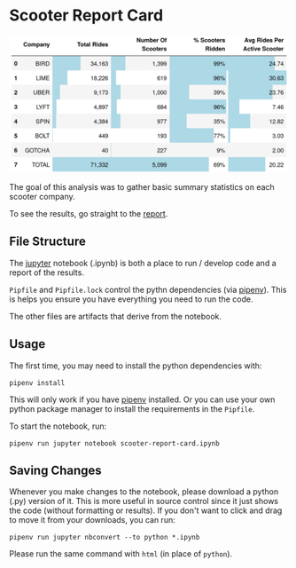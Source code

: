 # Scooter Report Card
[![Scooter Company Usage Report Card]][report]

The goal of this analysis was to gather basic summary statistics on each scooter company.

To see the results, go straight to the [report].

## File Structure
The [jupyter] notebook (.ipynb) is both a place to run / develop code and a report of the results.

`Pipfile` and `Pipfile.lock` control the pythn dependencies (via [pipenv]).
This is helps you ensure you have everything you need to run the code.

The other files are artifacts that derive from the notebook.

## Usage
The first time, you may need to install the python dependencies with:
```
pipenv install
```
This will only work if you have [pipenv] installed.
Or you can use your own python package manager to install the requirements in the `Pipfile`.

To start the notebook, run:
```
pipenv run jupyter notebook scooter-report-card.ipynb
```

## Saving Changes
Whenever you make changes to the notebook, please download a python (.py) version of it.
This is more useful in source control since it just shows the code (without formatting or results).
If you don't want to click and drag to move it from your downloads, you can run:
```
pipenv run jupyter nbconvert --to python *.ipynb
```
Please run the same command with `html` (in place of `python`).


[jupyter]: https://jupyter.org/index.html
[pipenv]: https://pipenv-fork.readthedocs.io/en/latest/
[report]: ./scooter-report-card.html
[Scooter Company Usage Report Card]: ./scooter-report-card.png
